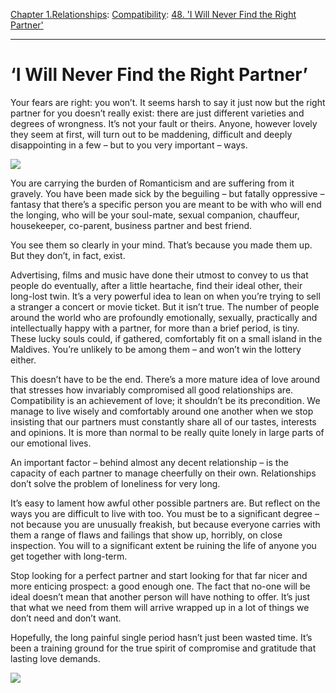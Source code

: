 [Chapter 1.Relationships](https://www.theschooloflife.com/thebookoflife/category/relationships/): [Compatibility](https://www.theschooloflife.com/thebookoflife/category/relationships/compatibility/): [48. 'I Will Never Find the Right Partner'](https://www.theschooloflife.com/thebookoflife/i-will-never-find-the-right-partner/)

* * *

# ‘I Will Never Find the Right Partner’

Your fears are right: you won’t. It seems harsh to say it just now but the right partner for you doesn’t really exist: there are just different varieties and degrees of wrongness. It’s not your fault or theirs. Anyone, however lovely they seem at first, will turn out to be maddening, difficult and deeply disappointing in a few – but to you very important – ways.

![](https://www.theschooloflife.com/thebookoflife/wp-content/uploads/2017/11/494px-Lavery_Maiss_Auras.jpg)

You are carrying the burden of Romanticism and are suffering from it gravely. You have been made sick by the beguiling – but fatally oppressive – fantasy that there’s a specific person you are meant to be with who will end the longing, who will be your soul-mate, sexual companion, chauffeur, housekeeper, co-parent, business partner and best friend.

You see them so clearly in your mind. That’s because you made them up. But they don’t, in fact, exist.

Advertising, films and music have done their utmost to convey to us that people do eventually, after a little heartache, find their ideal other, their long-lost twin. It’s a very powerful idea to lean on when you’re trying to sell a stranger a concert or movie ticket. But it isn’t true. The number of people around the world who are profoundly emotionally, sexually, practically and intellectually happy with a partner, for more than a brief period, is tiny. These lucky souls could, if gathered, comfortably fit on a small island in the Maldives. You’re unlikely to be among them – and won’t win the lottery either.

This doesn’t have to be the end. There’s a more mature idea of love around that stresses how invariably compromised all good relationships are. Compatibility is an achievement of love; it shouldn’t be its precondition. We manage to live wisely and comfortably around one another when we stop insisting that our partners must constantly share all of our tastes, interests and opinions. It is more than normal to be really quite lonely in large parts of our emotional lives.

An important factor – behind almost any decent relationship – is the capacity of each partner to manage cheerfully on their own. Relationships don’t solve the problem of loneliness for very long.

It’s easy to lament how awful other possible partners are. But reflect on the ways you are difficult to live with too. You must be to a significant degree – not because you are unusually freakish, but because everyone carries with them a range of flaws and failings that show up, horribly, on close inspection. You will to a significant extent be ruining the life of anyone you get together with long-term.

Stop looking for a perfect partner and start looking for that far nicer and more enticing prospect: a good enough one. The fact that no-one will be ideal doesn’t mean that another person will have nothing to offer. It’s just that what we need from them will arrive wrapped up in a lot of things we don’t need and don’t want.

Hopefully, the long painful single period hasn’t just been wasted time. It’s been a training ground for the true spirit of compromise and gratitude that lasting love demands.

[![](https://img.youtube.com/vi/9BSXKgZKrts/0.jpg)](https://www.youtube.com/embed/9BSXKgZKrts '')
